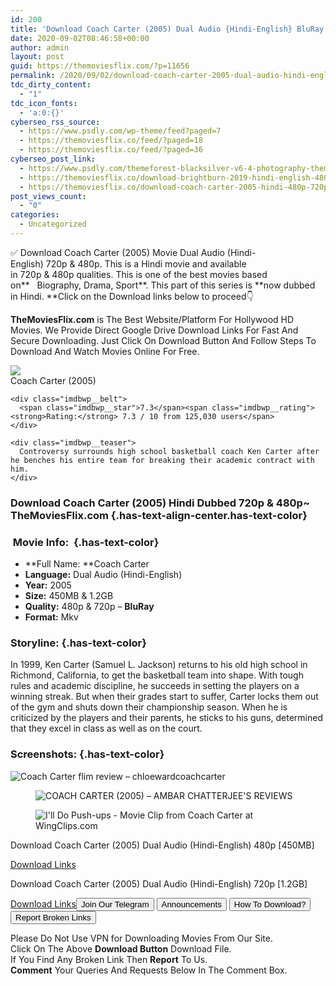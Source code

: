 ```yaml
---
id: 200
title: 'Download Coach Carter (2005) Dual Audio {Hindi-English} BluRay 480p [450MB] || 720p [1.2GB]'
date: 2020-09-02T08:46:58+00:00
author: admin
layout: post
guid: https://themoviesflix.com/?p=11656
permalink: /2020/09/02/download-coach-carter-2005-dual-audio-hindi-english-bluray-480p-450mb-720p-1-2gb/
tdc_dirty_content:
  - "1"
tdc_icon_fonts:
  - 'a:0:{}'
cyberseo_rss_source:
  - https://www.psdly.com/wp-theme/feed?paged=7
  - https://themoviesflix.co/feed/?paged=18
  - https://themoviesflix.co/feed/?paged=36
cyberseo_post_link:
  - https://www.psdly.com/themeforest-blacksilver-v6-4-photography-theme-for-wordpress-23717875
  - https://themoviesflix.co/download-brightburn-2019-hindi-english-480p-720p-1080p/
  - https://themoviesflix.co/download-coach-carter-2005-hindi-480p-720p/
post_views_count:
  - "0"
categories:
  - Uncategorized
---
```

✅ Download Coach Carter (2005)&nbsp;Movie&nbsp;Dual Audio (Hindi-English)&nbsp;720p&nbsp;&&nbsp;480p. This is a Hindi movie and available in&nbsp;720p&nbsp;&&nbsp;480p&nbsp;qualities. This is one of the best movies based on**&nbsp;&nbsp;&nbsp;Biography, Drama, Sport**. This part of this series is&nbsp;**now dubbed in&nbsp;Hindi.&nbsp;**Click on the Download links below to proceed👇

**TheMoviesFlix.com**&nbsp;is The Best Website/Platform For Hollywood HD Movies. We Provide Direct Google Drive Download Links For Fast And Secure Downloading. Just Click On Download Button And Follow Steps To Download And Watch Movies Online For Free.

<div class="imdbwp imdbwp--movie dark">
  <div class="imdbwp__thumb">
    <a class="imdbwp__link" target="_blank" title="Coach Carter" href="https://www.imdb.com/title/tt0393162/" rel="nofollow noopener noreferrer"><img class="imdbwp__img" src="https://m.media-amazon.com/images/M/MV5BNWYxZWFiNTItN2FkNS00ZDJmLWE1MWItYjMyMTgyOTI4MmQ4XkEyXkFqcGdeQXVyMTQxNzMzNDI@._V1_SX300.jpg" /></a>
  </div>
  
  <div class="imdbwp__content">
    <div class="imdbwp__header">
      <span class="imdbwp__title">Coach Carter</span> (2005)
    </div>
    
    <div class="imdbwp__belt">
      <span class="imdbwp__star">7.3</span><span class="imdbwp__rating"><strong>Rating:</strong> 7.3 / 10 from 125,030 users</span>
    </div>
    
    <div class="imdbwp__teaser">
      Controversy surrounds high school basketball coach Ken Carter after he benches his entire team for breaking their academic contract with him.
    </div>
  </div>
</div>

### Download Coach Carter (2005) Hindi Dubbed 720p & 480p~ TheMoviesFlix.com {.has-text-align-center.has-text-color}

### &nbsp;Movie Info:&nbsp; {.has-text-color}

  * **Full Name:&nbsp;**Coach Carter
  * **Language:**&nbsp;Dual Audio (Hindi-English)
  * **Year:** 2005
  * **Size:**&nbsp;450MB & 1.2GB
  * **Quality:**&nbsp;480p & 720p –&nbsp;**BluRay**
  * **Format:**&nbsp;Mkv

### Storyline: {.has-text-color}

In 1999, Ken Carter (Samuel L. Jackson) returns to his old high school in Richmond, California, to get the basketball team into shape. With tough rules and academic discipline, he succeeds in setting the players on a winning streak. But when their grades start to suffer, Carter locks them out of the gym and shuts down their championship season. When he is criticized by the players and their parents, he sticks to his guns, determined that they excel in class as well as on the court.

### Screenshots: {.has-text-color}<figure class="wp-block-image alignwide">

![Coach Carter flim review – chloewardcoachcarter](https://chloewardcoachcarter.files.wordpress.com/2016/04/coach-carter-movie-picture-09-05.jpg?w=600&h=312&crop=1) </figure> <figure class="wp-block-image">![COACH CARTER (2005) – AMBAR CHATTERJEE'S REVIEWS](https://aambar.files.wordpress.com/2018/09/coach-carter-1.jpg)</figure> <figure class="wp-block-image alignwide">![I'll Do Push-ups - Movie Clip from Coach Carter at WingClips.com](https://www.wingclips.com/system/movie-clips/coach-carter/ill-do-push-ups/images/coach-carter-movie-clip-screenshot-ill-do-push-ups_large.jpg)</figure> 

<p class="has-text-align-center has-text-color has-medium-font-size">
  Download Coach Carter (2005) Dual Audio (Hindi-English) 480p [450MB]
</p>

<span class="mb-center maxbutton-3-center"><span class="maxbutton-3-container mb-container"><a class="maxbutton-3 maxbutton maxbutton-post-button" target="_blank" rel="nofollow noopener noreferrer" href="https://coinquint.com/a9086/"><span class="mb-text">Download Links</span></a></span></span>

<p class="has-text-align-center has-text-color has-medium-font-size">
  Download Coach Carter (2005) Dual Audio (Hindi-English) 720p [1.2GB]
</p>

<span class="mb-center maxbutton-3-center"><span class="maxbutton-3-container mb-container"><a class="maxbutton-3 maxbutton maxbutton-post-button" target="_blank" rel="nofollow noopener noreferrer" href="https://coinquint.com/a9088/"><span class="mb-text">Download Links</span></a></span></span><a href="https://t.me/themoviesflixcom" target="_blank" data-wpel-link="external" rel="nofollow external noopener noreferrer"><button class="button button5">Join Our Telegram</button></a> <a href="https://themoviesflix.co/download-coach-carter-2005-hindi-480p-720p/#" target="_blank" data-wpel-link="external" rel="nofollow external noopener noreferrer"><button class="button button5">Announcements</button></a> <a href="https://themoviesflix.com/how-to-download/" target="_blank" data-wpel-link="external" rel="nofollow external noopener noreferrer"><button class="button button5">How To Download?</button></a> <a href="https://themoviesflix.co/download-coach-carter-2005-hindi-480p-720p/#" target="_blank" data-wpel-link="external" rel="nofollow external noopener noreferrer"><button class="button button5">Report Broken Links</button></a> 

<div class="alert alert-danger">
  Please Do Not Use VPN for Downloading Movies From Our Site.
</div>

<div class="alert alert-success">
  Click On The Above <strong>Download Button</strong> Download File.
</div>

<div class="alert alert-warning">
  If You Find Any Broken Link Then <strong>Report</strong> To Us.
</div>

<div class="alert alert-info">
  <strong>Comment</strong> Your Queries And Requests Below In The Comment Box.
</div>